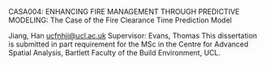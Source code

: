 CASA004:
ENHANCING FIRE MANAGEMENT THROUGH PREDICTIVE MODELING: The Case of the Fire Clearance Time Prediction Model

Jiang, Han
ucfnhji@ucl.ac.uk
Supervisor: Evans, Thomas
This dissertation is submitted in part requirement for the MSc in the 
Centre for Advanced Spatial Analysis, Bartlett Faculty of the Build Environment, UCL.

